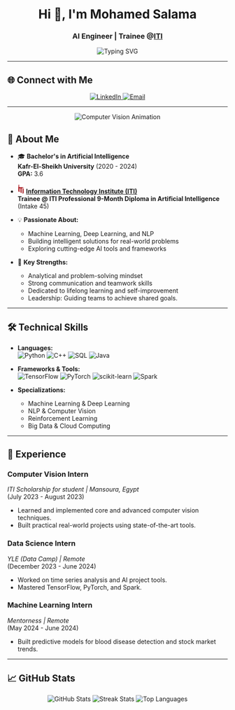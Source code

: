 <h1 align="center">Hi 👋, I'm Mohamed Salama</h1>
<h3 align="center">AI Engineer | Trainee @<a href="https://iti.gov.eg/home" target="_blank">ITI</a></h3>


<p align="center">
  <img src="https://readme-typing-svg.demolab.com?font=Fira+Code&size=22&pause=1000&color=F75C7E&width=435&lines=AI+%7C+Machine+Learning;NLP+%7C+Deep+Learning+%7C+Big+Data;Computer+Vision+%7C+Transformers+%7C;Problem+Solving+%7C+SQL" alt="Typing SVG" />
</p>

---

## 🌐 Connect with Me

<p align="center">
  <a href="https://www.linkedin.com/in/mohamed-salama-a9947b206/?utm_source=share&utm_campaign=share_via&utm_content=profile&utm_medium=android_app" target="_blank">
    <img src="https://img.shields.io/badge/LinkedIn-0077B5?style=for-the-badge&logo=linkedin&logoColor=white" alt="LinkedIn" />
  </a>
  <a href="mailto:mohamedsalama152019@gmail.com" target="_blank">
    <img src="https://img.shields.io/badge/Email-D14836?style=for-the-badge&logo=gmail&logoColor=white" alt="Email" />
  </a>
  
</p>

---

<p align="center">
  <img src="https://media.giphy.com/media/qgQUggAC3Pfv687qPC/giphy.gif" alt="Computer Vision Animation" width="600" />
</p>

## 🌟 About Me

- 🎓 **Bachelor's in Artificial Intelligence**  
  **Kafr-El-Sheikh University** (2020 - 2024)  
  **GPA:** 3.6  

- <img src="https://github.com/mohamedsalama677/mohamedsalama677/blob/main/iti-logo.png" alt="ITI Logo" width="15" />  **[Information Technology Institute (ITI)](https://iti.gov.eg/home)**   
  **Trainee @ ITI Professional 9-Month Diploma in Artificial Intelligence** (Intake 45)
    
  

- 💡 **Passionate About:**  
  - Machine Learning, Deep Learning, and NLP  
  - Building intelligent solutions for real-world problems  
  - Exploring cutting-edge AI tools and frameworks  

- 🌟 **Key Strengths:**  
  - Analytical and problem-solving mindset  
  - Strong communication and teamwork skills  
  - Dedicated to lifelong learning and self-improvement
  - Leadership: Guiding teams to achieve shared goals.  

---

## 🛠️ Technical Skills

- **Languages:**  
  ![Python](https://img.shields.io/badge/Python-3776AB?style=for-the-badge&logo=python&logoColor=white)
  ![C++](https://img.shields.io/badge/C%2B%2B-00599C?style=for-the-badge&logo=c%2B%2B&logoColor=white)
  ![SQL](https://img.shields.io/badge/SQL-003B57?style=for-the-badge&logo=postgresql&logoColor=white)
  ![Java](https://img.shields.io/badge/Java-ED8B00?style=for-the-badge&logo=java&logoColor=white)

- **Frameworks & Tools:**  
  ![TensorFlow](https://img.shields.io/badge/TensorFlow-FF6F00?style=for-the-badge&logo=tensorflow&logoColor=white)
  ![PyTorch](https://img.shields.io/badge/PyTorch-EE4C2C?style=for-the-badge&logo=pytorch&logoColor=white)
  ![scikit-learn](https://img.shields.io/badge/scikit--learn-F7931E?style=for-the-badge&logo=scikit-learn&logoColor=white)
  ![Spark](https://img.shields.io/badge/Apache%20Spark-E25A1C?style=for-the-badge&logo=apachespark&logoColor=white)

- **Specializations:**  
  - Machine Learning & Deep Learning  
  - NLP & Computer Vision  
  - Reinforcement Learning  
  - Big Data & Cloud Computing  

---

## 💼 Experience

### **Computer Vision Intern**  
*ITI Scholarship for student | Mansoura, Egypt*  
(July 2023 - August 2023)  
- Learned and implemented core and advanced computer vision techniques.  
- Built practical real-world projects using state-of-the-art tools.  

### **Data Science Intern**  
*YLE (Data Camp) | Remote*  
(December 2023 - June 2024)  
- Worked on time series analysis and AI project tools.  
- Mastered TensorFlow, PyTorch, and Spark.  

### **Machine Learning Intern**  
*Mentorness | Remote*  
(May 2024 - June 2024)  
- Built predictive models for blood disease detection and stock market trends.  

---

## 📈 GitHub Stats

<div align="center">
  <img src="https://github-readme-stats.vercel.app/api?username=mohamedsalama677&show_icons=true&theme=radical" alt="GitHub Stats" height="180em" />
  <img src="https://github-readme-streak-stats.herokuapp.com/?user=mohamedsalama677&theme=radical" alt="Streak Stats" height="180em" />
  <img src="https://github-readme-stats.vercel.app/api/top-langs/?username=mohamedsalama677&layout=compact&theme=radical" alt="Top Languages" height="180em" />
</div>




